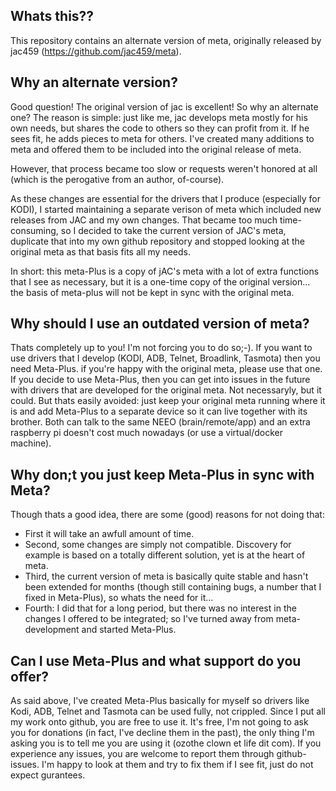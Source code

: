 ## Whats this??
This repository contains an alternate version of meta, originally released by jac459 (https://github.com/jac459/meta).
## Why an alternate version? 
Good question! The original version of jac is excellent! So why an alternate one?
The reason is simple: just like me, jac develops meta mostly for his own needs, but shares the code to others so they can profit from it.
If he sees fit, he adds pieces to meta for others. I've created many additions to meta and offered them to be included into the original release of meta.

However, that process became too slow or requests weren't honored at all (which is the perogative from an author, of-course).

As these changes are essential for the drivers that I produce (especially for KODI), I started maintaining a separate verison of meta which included new releases from JAC and my own changes.
That became too much time-consuming, so I decided to take the current version of JAC's meta, duplicate that into my own github repository and stopped looking at the original meta as that basis fits all my needs.

In short: this meta-Plus is a copy of jAC's meta with a lot of extra functions that I see as necessary, but it is a one-time copy of the original version... the basis of meta-plus will not be kept in sync with the original meta.

## Why should I use an outdated version of meta?
Thats completely up to you! I'm not forcing you to do so;-). 
If you want to use drivers that I develop (KODI, ADB, Telnet, Broadlink, Tasmota) then you need Meta-Plus. if you're happy with the original meta, please use that one.
If you decide to use Meta-Plus, then you can get into issues in the future with drivers that are developed for the original meta. Not necessaryly, but it could.
But thats easily avoided: just keep your original meta running where it is and add Meta-Plus to a separate device so it can live together with its brother. Both can talk to the same NEEO (brain/remote/app) and an extra raspberry pi doesn't cost much nowadays (or use a virtual/docker machine).

## Why don;t you just keep Meta-Plus in sync with Meta?
Though thats a good idea, there are some (good) reasons for not doing that:
- First it will take an awfull amount of time.
- Second, some changes are simply not compatible. Discovery for example is based on a totally different solution, yet is at the heart of meta.
- Third, the current version of meta is basically quite stable and hasn't been extended for months (though still containing bugs, a number that I fixed in Meta-Plus), so whats the need for it...
- Fourth: I did that for a long period, but there was no interest in the changes I offered to be integrated; so I've turned away from meta-development and started Meta-Plus.

## Can I use Meta-Plus and what support do you offer?
As said above, I've created Meta-Plus basically for myself so drivers like Kodi, ADB, Telnet and Tasmota can be used fully, not crippled.
Since I put all my work onto github, you are free to use it. It's free, I'm not going to ask you for donations (in fact, I've decline them in the past), the only thing I'm asking you is to tell me you are using it (ozothe clown et life dit com). 
If you experience any issues, you are welcome to report them through github-issues. I'm happy to look at them and try to fix them if I see fit, just do not expect gurantees.

